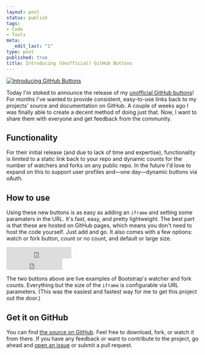```yaml
--- 
layout: post
status: publish
tags: 
- Code
- Tools
meta: 
  _edit_last: "1"
type: post
published: true
title: Introducing (Unofficial) GitHub Buttons
---
```

<a href="http://markdotto.github.com/github-buttons" title="GitHub Buttons" target="_blank"><img src="http://www.markdotto.com/wp-content/uploads/2011/11/introducing-github-buttons.png" alt="Introducing GitHub Buttons"></a>

Today I'm stoked to announce the release of my [unofficial GitHub buttons](http://markdotto.github.com/github-buttons)! For months I've wanted to provide consistent, easy-to-use links back to my projects' source and documentation on GitHub. A couple of weeks ago I was finally able to create a decent method of doing just that. Now, I want to share them with everyone and get feedback from the community.

## Functionality

For their initial release (and due to lack of time and expertise), functionality is limited to a static link back to your repo and dynamic counts for the number of watchers and forks on any public repo. In the future I'd love to expand on this to support user profiles and&mdash;one day&mdash;dynamic buttons via oAuth.

## How to use

Using these new buttons is as easy as adding an `iframe` and setting some paramaters in the URL. It's fast, easy, and pretty lightweight. The best part is that these are hosted on GitHub pages, which means you don't need to host the code yourself. Just add and go. It also comes with a few options: watch or fork button, count or no count, and default or large size.

<div class="well" style="line-height: 1;">
<iframe src="http://markdotto.github.com/github-buttons/github-btn.html?user=markdotto&repo=github-buttons&type=watch&count=true&size=large" allowtransparency="true" frameborder="0" scrolling="0" width="170px" height="30px"></iframe>
</div>

<div class="well" style="line-height: 1;">
<iframe src="http://markdotto.github.com/github-buttons/github-btn.html?user=markdotto&repo=github-buttons&type=fork&count=true&size=large" allowtransparency="true" frameborder="0" scrolling="0" width="146px" height="30px"></iframe>
</div>

The two buttons above are live examples of Bootstrap's watcher and fork counts. Everything but the size of the `iframe` is configurable via URL parameters. (This was the easiest and fastest way for me to get this project out the door.)

## Get it on GitHub

You can find [the source on GitHub](https://github.com/markdotto/github-buttons). Feel free to download, fork, or watch it from there. If you have any feedback or want to contribute to the project, go ahead and [open an issue](https://github.com/markdotto/github-buttons/issues) or submit a pull request.
